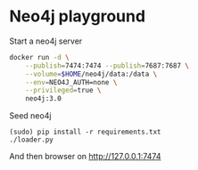 # Neo4j playground

Start a neo4j server

```bash
docker run -d \
    --publish=7474:7474 --publish=7687:7687 \
    --volume=$HOME/neo4j/data:/data \
    --env=NEO4J_AUTH=none \
    --privileged=true \
    neo4j:3.0
```

Seed neo4j

```
(sudo) pip install -r requirements.txt
./loader.py
```

And then browser on http://127.0.0.1:7474
